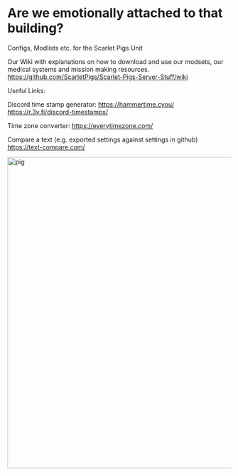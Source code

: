 # Are we emotionally attached to that building?
Configs, Modlists etc. for the Scarlet Pigs Unit

Our Wiki with explanations on how to download and use our modsets, our medical systems and mission making resources.
https://github.com/ScarletPigs/Scarlet-Pigs-Server-Stuff/wiki

Useful Links:

Discord time stamp generator:
https://hammertime.cyou/
https://r.3v.fi/discord-timestamps/

Time zone converter:
https://everytimezone.com/

Compare a text (e.g. exported settings against settings in github)
https://text-compare.com/

<img width="700" alt="pig" src="https://user-images.githubusercontent.com/96945503/191259807-f48785b6-9878-4e61-b752-32c79ebe2de8.png">
